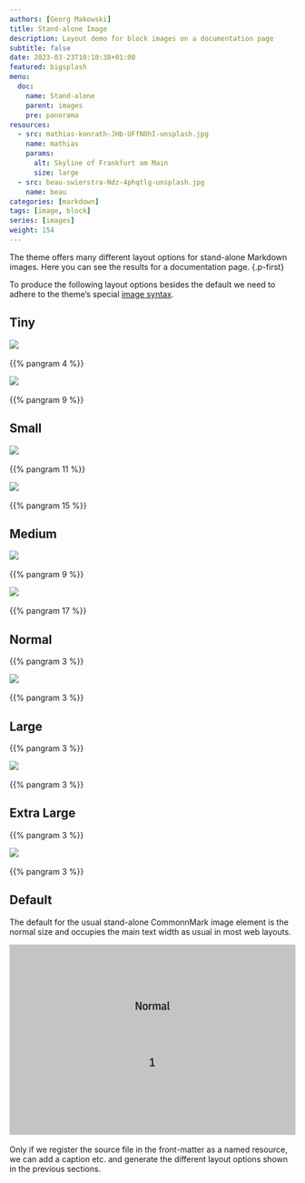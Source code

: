 ```yaml
---
authors: [Georg Makowski]
title: Stand-alone Image
description: Layout demo for block images on a documentation page
subtitle: false
date: 2023-03-23T10:10:38+01:00 
featured: bigsplash
menu:
  doc:
    name: Stand-alone
    parent: images
    pre: panorama
resources:
  - src: mathias-konrath-JHb-UFfNOhI-unsplash.jpg
    name: mathias
    params:
      alt: Skyline of Frankfurt am Main
      size: large
  - src: beau-swierstra-Ndz-4phqtlg-unsplash.jpg
    name: beau
categories: [markdown]
tags: [image, block]
series: [images]
weight: 154
---
```


The theme offers many different layout options for stand-alone Markdown images. Here you can see the results for a documentation page.
{.p-first}
<!--more-->

To produce the following layout options besides the default we need to adhere to the theme’s special [image syntax](/doc/basic/image/syntax).

## Tiny

![](fig-tiny)

{{% pangram 4 %}}

![](fig-tiny?posh=right)

{{% pangram 9 %}}

## Small

![](fig-small-portrait?posh=left)

{{% pangram 11 %}}

![](fig-small?posh=right)

{{% pangram 15 %}}

## Medium

![](fig-medium)

{{% pangram 9 %}}

![](fig-medium?posh=left)

{{% pangram 17 %}}

## Normal
{{% pangram 3 %}}

![](fig-normal)

{{% pangram 3 %}}

## Large
{{% pangram 3 %}}

![](fig-large)

{{% pangram 3 %}}

## Extra Large

{{% pangram 3 %}}

![](fig-xlarge)

{{% pangram 3 %}}

## Default

The default for the usual stand-alone CommonnMark image element is the normal size and occupies the main text width as usual in most web layouts.

![Placeholder image](fig/normal.svg)

Only if we register the source file in the front-matter as a named resource, we can add a caption etc. and generate the different layout options shown in the previous sections.